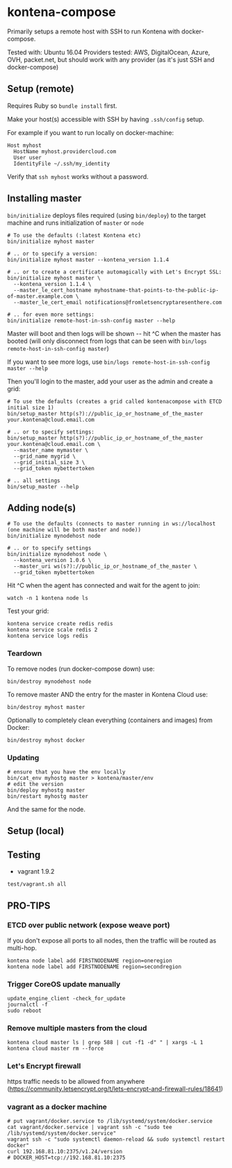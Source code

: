 # kontena-compose

Primarily setups a remote host with SSH to run Kontena with docker-compose.

Tested with: Ubuntu 16.04
Providers tested: AWS, DigitalOcean, Azure, OVH, packet.net, but should work with any provider (as it's just SSH and docker-compose)


## Setup (remote)

Requires Ruby so `bundle install` first.

Make your host(s) accessible with SSH by having `.ssh/config` setup.

For example if you want to run locally on docker-machine:

```
Host myhost
  HostName myhost.providercloud.com
  User user
  IdentityFile ~/.ssh/my_identity
```

Verify that `ssh myhost` works without a password.

## Installing master

`bin/initialize` deploys files required (using `bin/deploy`) to the target machine and runs initialization of `master` or `node`

```
# To use the defaults (:latest Kontena etc)
bin/initialize myhost master

# .. or to specify a version:
bin/initialize myhost master --kontena_version 1.1.4

# .. or to create a certificate automagically with Let's Encrypt SSL:
bin/initialize myhost master \
  --kontena_version 1.1.4 \
  --master_le_cert_hostname myhostname-that-points-to-the-public-ip-of-master.example.com \
  --master_le_cert_email notifications@fromletsencryptaresenthere.com

# .. for even more settings:
bin/initialize remote-host-in-ssh-config master --help
```

Master will boot and then logs will be shown -- hit ^C when the master has booted (will only disconnect from logs that can be seen with `bin/logs remote-host-in-ssh-config master`)

If you want to see more logs, use `bin/logs remote-host-in-ssh-config master --help`

Then you'll login to the master, add your user as the admin and create a grid:

```
# To use the defaults (creates a grid called kontenacompose with ETCD initial size 1)
bin/setup_master http(s?)://public_ip_or_hostname_of_the_master your.kontena@cloud.email.com

# .. or to specify settings:
bin/setup_master http(s?)://public_ip_or_hostname_of_the_master your.kontena@cloud.email.com \
  --master_name mymaster \
  --grid_name mygrid \
  --grid_initial_size 3 \
  --grid_token mybettertoken

# .. all settings
bin/setup_master --help
```

## Adding node(s)

```
# To use the defaults (connects to master running in ws://localhost (one machine will be both master and node))
bin/initialize mynodehost node

# .. or to specify settings
bin/initialize mynodehost node \
  --kontena_version 1.0.6 \
  --master_uri ws(s?)://public_ip_or_hostname_of_the_master \
  --grid_token mybettertoken
```

Hit ^C when the agent has connected and wait for the agent to join:

```
watch -n 1 kontena node ls
```

Test your grid:

```
kontena service create redis redis
kontena service scale redis 2
kontena service logs redis
```

### Teardown

To remove nodes (run docker-compose down) use:
```
bin/destroy mynodehost node
```

To remove master AND the entry for the master in Kontena Cloud use:
```
bin/destroy myhost master
```

Optionally to completely clean everything (containers and images) from Docker:
```
bin/destroy myhost docker
```

### Updating

```
# ensure that you have the env locally
bin/cat_env myhostg master > kontena/master/env
# edit the version
bin/deploy myhostg master
bin/restart myhostg master
```

And the same for the node.


## Setup (local)

## Testing

- vagrant 1.9.2

`test/vagrant.sh all`

## PRO-TIPS

### ETCD over public network (expose weave port)

If you don't expose all ports to all nodes, then the traffic will be routed as multi-hop.

```
kontena node label add FIRSTNODENAME region=oneregion
kontena node label add FIRSTNODENAME region=secondregion
```

### Trigger CoreOS update manually
```
update_engine_client -check_for_update
journalctl -f
sudo reboot
```

### Remove multiple masters from the cloud
```
kontena cloud master ls | grep 588 | cut -f1 -d" " | xargs -L 1 kontena cloud master rm --force
```

### Let's Encrypt firewall

https traffic needs to be allowed from anywhere (https://community.letsencrypt.org/t/lets-encrypt-and-firewall-rules/18641)


### vagrant as a docker machine

```
# put vagrant/docker.service to /lib/systemd/system/docker.service
cat vagrant/docker.service | vagrant ssh -c "sudo tee /lib/systemd/system/docker.service"
vagrant ssh -c "sudo systemctl daemon-reload && sudo systemctl restart docker"
curl 192.168.81.10:2375/v1.24/version
# DOCKER_HOST=tcp://192.168.81.10:2375
```
